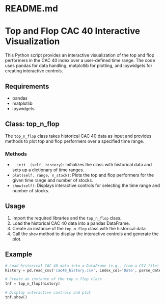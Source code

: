 # README.md

# Top and Flop CAC 40 Interactive Visualization

This Python script provides an interactive visualization of the top and flop performers in the CAC 40 index over a user-defined time range. The code uses pandas for data handling, matplotlib for plotting, and ipywidgets for creating interactive controls.

## Requirements

- pandas
- matplotlib
- ipywidgets

## Class: top_n_flop

The `top_n_flop` class takes historical CAC 40 data as input and provides methods to plot top and flop performers over a specified time range.

### Methods

- `__init__(self, history)`: Initializes the class with historical data and sets up a dictionary of time ranges.
- `plot(self, range, n_stock)`: Plots the top and flop performers for the given time range and number of stocks.
- `show(self)`: Displays interactive controls for selecting the time range and number of stocks.

## Usage

1. Import the required libraries and the `top_n_flop` class.
2. Load the historical CAC 40 data into a pandas DataFrame.
3. Create an instance of the `top_n_flop` class with the historical data.
4. Call the `show` method to display the interactive controls and generate the plot.

## Example

```python
# Load historical CAC 40 data into a DataFrame (e.g., from a CSV file)
history = pd.read_csv('cac40_history.csv', index_col='Date', parse_dates=True)

# Create an instance of the top_n_flop class
tnf = top_n_flop(history)

# Display interactive controls and plot
tnf.show()
```
